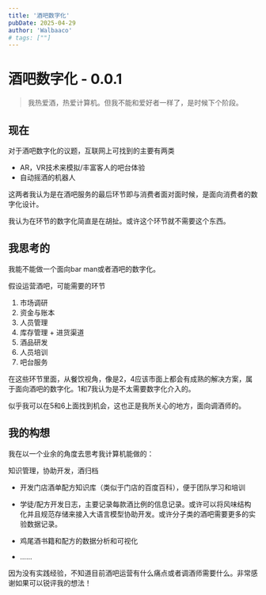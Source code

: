 ```yaml
---
title: '酒吧数字化'
pubDate: 2025-04-29
author: 'Walbaaco'
# tags: [""]
---
```


# 酒吧数字化 - 0.0.1

> 我热爱酒，热爱计算机。但我不能和爱好者一样了，是时候下个阶段。

## 现在
对于酒吧数字化的议题，互联网上可找到的主要有两类
- AR，VR技术来模拟/丰富客人的吧台体验
- 自动摇酒的机器人

这两者我认为是在酒吧服务的最后环节即与消费者面对面时候，是面向消费者的数字化设计。

我认为在环节的数字化简直是在胡扯。或许这个环节就不需要这个东西。

## 我思考的

我能不能做一个面向bar man或者酒吧的数字化。

假设运营酒吧，可能需要的环节

1. 市场调研
2. 资金与账本
3. 人员管理
4. 库存管理 + 进货渠道
5. 酒品研发
6. 人员培训
7. 吧台服务

在这些环节里面，从餐饮视角，像是2，4应该市面上都会有成熟的解决方案，属于面向酒吧的数字化。1和7我认为是不太需要数字化介入的。

似乎我可以在5和6上面找到机会，这也正是我所关心的地方，面向调酒师的。

## 我的构想

我在以一个业余的角度去思考我计算机能做的：

知识管理，协助开发，酒归档

- 开发门店酒单配方知识库（类似于门店的百度百科），便于团队学习和培训

- 学徒/配方开发日志，主要记录每款酒比例的信息记录。或许可以将风味结构化并且规范存储来接入大语言模型协助开发。或许分子类的酒吧需要更多的实验数据记录。

- 鸡尾酒书籍和配方的数据分析和可视化

- ......

因为没有实践经验，不知道目前酒吧运营有什么痛点或者调酒师需要什么。非常感谢如果可以锐评我的想法！